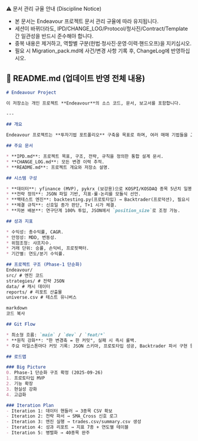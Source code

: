 ⚠️ 문서 관리 규율 안내 (Discipline Notice)
- 본 문서는 Endeavour 프로젝트 문서 관리 규율에 따라 유지됩니다.
- 세션이 바뀌더라도, IPD/CHANGE_LOG/Protocol/청사진/Contract/Template 간 일관성을 반드시 준수해야 합니다.
- 중복 내용은 제거하고, 역할별 구분(헌법·청사진·운영·이력·핸드오프)을 지키십시오.
- 필요 시 Migration_pack.md에 사건/변경 사항 기록 후, ChangeLog에 반영하십시오.

## 📄 README.md (업데이트 반영 전체 내용)

```markdown
# Endeavour Project

이 저장소는 개인 프로젝트 **Endeavour**의 소스 코드, 문서, 보고서를 포함합니다.

---

## 개요

Endeavour 프로젝트는 **투자기법 포트폴리오** 구축을 목표로 하며, 여러 매매 기법들을 JSON 기반 선언형 구조로 정의하고, 백테스팅을 통해 수익성과 안정성을 검증합니다. 최종적으로는 자동매매 실행까지 확장하는 것을 비전으로 합니다.

## 주요 문서

* **IPD.md**: 프로젝트 목표, 구조, 전략, 규칙을 정의한 통합 설계 문서.
* **CHANGE_LOG.md**: 모든 변경 이력 추적.
* **README.md**: 프로젝트 개요와 저장소 설명.

## 시스템 구성

* **데이터**: yfinance (MVP), pykrx (보강용)으로 KOSPI/KOSDAQ 종목 5년치 일봉 확보.
* **전략 정의**: JSON 파일 기반, 지표·룰·논리를 모듈식 선언.
* **백테스트 엔진**: backtesting.py(프로토타입) → Backtrader(프로덕션), 필요시 VectorBT.
* **체결 규칙**: 신호일 종가 판단, T+1 시가 체결.
* **자본 배분**: 연구단계 100% 투입, JSON에서 `position_size`로 조정 가능.

## 성과 지표

* 수익성: 총수익률, CAGR.
* 안정성: MDD, 변동성.
* 위험조정: 샤프지수.
* 거래 단위: 승률, 손익비, 프로핏팩터.
* 기간별: 연도/분기 수익률.

## 프로젝트 구조 (Phase-1 단순화)
Endeavour/
src/ # 엔진 코드
strategies/ # 전략 JSON
data/ # 캐시 데이터
reports/ # 리포트 산출물
universe.csv # 테스트 유니버스

markdown
코드 복사

## Git Flow

* 최소형 흐름: `main` / `dev` / `feat/*`
* **원칙 강화**: "한 변경축 = 한 커밋", 실패 시 즉시 롤백.
* 주요 마일스톤마다 커밋 기록: JSON 스키마, 프로토타입 성공, Backtrader 파서 구현 등.

## 로드맵

### Big Picture
0. Phase-1 단순화 구조 확정 (2025-09-26)
1. 프로토타입 MVP
2. 기능 확장
3. 현실성 강화
4. 고급화

### Iteration Plan
- Iteration 1: 데이터 핸들러 → 3종목 CSV 확보
- Iteration 2: 전략 파서 → SMA_Cross 신호 로그
- Iteration 3: 엔진 실행 → trades.csv/summary.csv 생성
- Iteration 4: 성과 리포트 → 지표 7종 + 연도별 테이블
- Iteration 5: 병렬화 → 40종목 완주